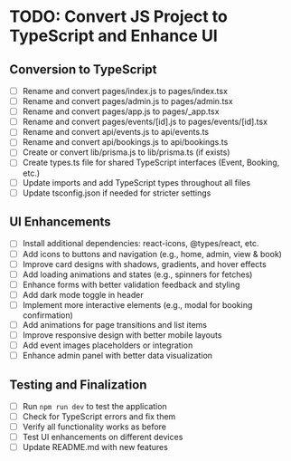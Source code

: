 # TODO: Convert JS Project to TypeScript and Enhance UI

## Conversion to TypeScript
- [ ] Rename and convert pages/index.js to pages/index.tsx
- [ ] Rename and convert pages/admin.js to pages/admin.tsx
- [ ] Rename and convert pages/app.js to pages/_app.tsx
- [ ] Rename and convert pages/events/[id].js to pages/events/[id].tsx
- [ ] Rename and convert api/events.js to api/events.ts
- [ ] Rename and convert api/bookings.js to api/bookings.ts
- [ ] Create or convert lib/prisma.js to lib/prisma.ts (if exists)
- [ ] Create types.ts file for shared TypeScript interfaces (Event, Booking, etc.)
- [ ] Update imports and add TypeScript types throughout all files
- [ ] Update tsconfig.json if needed for stricter settings

## UI Enhancements
- [ ] Install additional dependencies: react-icons, @types/react, etc.
- [ ] Add icons to buttons and navigation (e.g., home, admin, view & book)
- [ ] Improve card designs with shadows, gradients, and hover effects
- [ ] Add loading animations and states (e.g., spinners for fetches)
- [ ] Enhance forms with better validation feedback and styling
- [ ] Add dark mode toggle in header
- [ ] Implement more interactive elements (e.g., modal for booking confirmation)
- [ ] Add animations for page transitions and list items
- [ ] Improve responsive design with better mobile layouts
- [ ] Add event images placeholders or integration
- [ ] Enhance admin panel with better data visualization

## Testing and Finalization
- [ ] Run `npm run dev` to test the application
- [ ] Check for TypeScript errors and fix them
- [ ] Verify all functionality works as before
- [ ] Test UI enhancements on different devices
- [ ] Update README.md with new features
